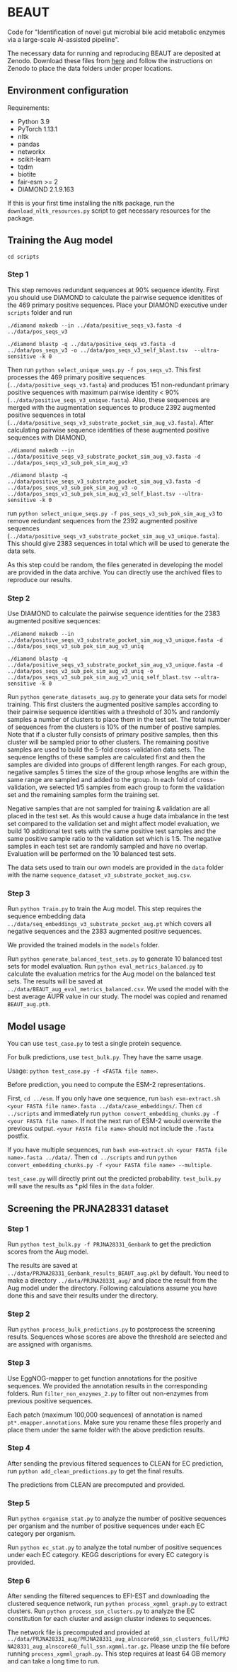 # BEAUT
Code for "Identification of novel gut microbial bile acid metabolic enzymes
via a large-scale Al-assisted pipeline".

The necessary data for running and reproducing BEAUT are deposited at Zenodo.
Download these files from [here](https://zenodo.org/records/14233530?preview=1&token=eyJhbGciOiJIUzUxMiJ9.eyJpZCI6IjM4ZjZlNWVhLTBlOTctNDE2Yi04MjZiLTBjZGMwOTI4YjRiYyIsImRhdGEiOnt9LCJyYW5kb20iOiI5ODg4OGJiMzAyODEyZjE4YjAyZDA0N2M3ZWY1ZDYxOSJ9.FBmwdQury2JgkTvqs2h_TxGV4MTWB-23RmsisTbLeIDCMygVEHpSyCuGzeQdzkQXDgf6i2Ebg66-bdhDzx2U0g)
and follow the instructions on Zenodo to place 
the data folders under proper locations.
## Environment configuration
Requirements:

- Python 3.9
- PyTorch 1.13.1
- nltk
- pandas
- networkx
- scikit-learn
- tqdm
- biotite
- fair-esm >= 2
- DIAMOND 2.1.9.163

If this is your first time installing the nltk package, run the `download_nltk_resources.py` script to get necessary
resources for the package. 
## Training the Aug model
`cd scripts`
### Step 1
This step removes redundant sequences at 90% sequence identity. First you should use DIAMOND to calculate the pairwise
sequence idenitites of the 469 primary positive sequences. Place your DIAMOND executive under `scripts` folder and run

`./diamond makedb --in ../data/positive_seqs_v3.fasta -d ../data/pos_seqs_v3`

`./diamond blastp -q ../data/positive_seqs_v3.fasta -d ../data/pos_seqs_v3 -o ../data/pos_seqs_v3_self_blast.tsv 
--ultra-sensitive -k 0`

Then run `python select_unique_seqs.py -f pos_seqs_v3`. This first processes the 469 primary positive sequences
(`../data/positive_seqs_v3.fasta`) and produces 151 non-redundant primary positive sequences with maximum pairwise
identity &#60; 90% (`../data/positive_seqs_v3_unique.fasta`). Also, these sequences are merged with the augmentation
sequences to produce 2392 augmented positive sequences in total (`../data/positive_seqs_v3_substrate_pocket_sim_aug_v3.fasta`).
After calculating pairwise sequence identities of these augmented positive sequences with DIAMOND, 

`./diamond makedb --in ../data/positive_seqs_v3_substrate_pocket_sim_aug_v3.fasta -d ../data/pos_seqs_v3_sub_pok_sim_aug_v3`

`./diamond blastp -q ../data/positive_seqs_v3_substrate_pocket_sim_aug_v3.fasta -d ../data/pos_seqs_v3_sub_pok_sim_aug_v3 -o ../data/pos_seqs_v3_sub_pok_sim_aug_v3_self_blast.tsv --ultra-sensitive -k 0`

run `python select_unique_seqs.py -f pos_seqs_v3_sub_pok_sim_aug_v3` to remove redundant sequences from the 2392 augmented
positive sequences (`../data/positive_seqs_v3_substrate_pocket_sim_aug_v3_unique.fasta`).
This should give 2383 sequences in total which will be used to generate the data sets.

As this step could be random, the files generated in developing the model are provided in the data archive. You can
directly use the archived files to reproduce our results. 
### Step 2
Use DIAMOND to calculate the pairwise sequence identities for the 2383 augmented positive sequences:

`./diamond makedb --in ../data/positive_seqs_v3_substrate_pocket_sim_aug_v3_unique.fasta -d ../data/pos_seqs_v3_sub_pok_sim_aug_v3_uniq`

`./diamond blastp -q ../data/positive_seqs_v3_substrate_pocket_sim_aug_v3_unique.fasta -d ../data/pos_seqs_v3_sub_pok_sim_aug_v3_uniq -o ../data/pos_seqs_v3_sub_pok_sim_aug_v3_uniq_self_blast.tsv --ultra-sensitive -k 0`

Run `python generate_datasets_aug.py`
to generate your data sets for model training. This first clusters the augmented positive samples according to their
pairwise sequence identities with a threshold of 30% and randomly samples a number of clusters to place them
in the test set. The total number of sequences from the clusters is 10% of the number of postive samples. Note
that if a cluster fully consists of primary positive samples, then this cluster will be sampled prior to other clusters.
The remaining positive samples are used to build the 5-fold cross-validation data sets. The sequence lengths of these
samples are calculated first and then the samples are divided into groups of different length ranges. For each group,
negative samples 5 times the size of the group whose lengths are within the same range are sampled and added to the
group. In each fold of cross-validation, we selected 1/5 samples from each group to form the validation set and the
remaining samples form the training set. 

Negative samples that are not sampled for training & validation are all placed
in the test set. As this would cause a huge data imbalance in the test set compared to the validation set and might
affect model evaluation, we build 10 additional test sets with the same positive test samples and the same
positive sample ratio to the validation set which is 1:5. The negative samples in each test set are randomly sampled
and have no overlap. Evaluation will be performed on the 10 balanced test sets.

The data sets used to train
our own models are provided in the `data` folder with the name `sequence_dataset_v3_substrate_pocket_aug.csv`.
### Step 3
Run `python Train.py` to train the Aug model. This step requires the sequence embedding data `../data/seq_embeddings_v3_substrate_pocket_aug.pt`
which covers all negative sequences and the 2383 augmented positive sequences. 

We provided the trained models in the `models` folder.

Run `python generate_balanced_test_sets.py` to generate 10 balanced test sets for model evaluation. 
Run `python eval_metrics_balanced.py` to calculate the evaluation metrics for the Aug model on the balanced test sets.
The results will be saved at `../data/BEAUT_aug_eval_metrics_balanced.csv`.
We used the model with the best average AUPR value in our study. The model was
copied and renamed `BEAUT_aug.pth`.
## Model usage
You can use `test_case.py` to test a single protein sequence.

For bulk predictions, use `test_bulk.py`. They have the same usage.

Usage: `python test_case.py -f <FASTA file name>`.

Before prediction, you need to compute the ESM-2 representations.

First, `cd ../esm`. If you only have one sequence, run `bash esm-extract.sh <your FASTA file name>.fasta ../data/case_embeddings/`.
Then `cd ../scripts` and immediately run `python convert_embedding_chunks.py -f <your FASTA file name>`. If not the next run of ESM-2
would overwrite the previous output. `<your FASTA file name>` should not include the `.fasta` postfix.

If you have multiple sequences, run `bash esm-extract.sh <your FASTA file name>.fasta ../data/`. Then `cd ../scripts` and 
run `python convert_embedding_chunks.py -f <your FASTA file name> --multiple`.

`test_case.py` will directly print out the predicted probability.
`test_bulk.py` will save the results as *.pkl files in the `data` folder.
## Screening the PRJNA28331 dataset
### Step 1
Run `python test_bulk.py -f PRJNA28331_Genbank` to get the prediction scores from the Aug model.

The results are saved at `../data/PRJNA28331_Genbank_results_BEAUT_aug.pkl` by default.
You need to make a directory `../data/PRJNA28331_aug/`
and place the result from the Aug model under the directory.
Following calculations assume you have done this and save their results under the directory. 
### Step 2
Run `python process_bulk_predictions.py` to postprocess
the screening results. Sequences whose scores are above the threshold
are selected and are assigned with organisms.
### Step 3
Use EggNOG-mapper to get function annotations for the positive sequences.
We provided the annotation results in the corresponding folders.
Run `filter_non_enzymes_2.py` to filter out non-enzymes
from previous positive sequences.

Each patch (maximum 100,000 sequences) of annotation is named
`pt*.emapper.annotations`. Make sure you rename these files properly
and place them under the same folder with the above prediction results.
### Step 4
After sending the previous filtered sequences to CLEAN for EC prediction,
run `python add_clean_predictions.py` to get the final results.

The predictions from CLEAN are precomputed and provided.
### Step 5
Run `python organism_stat.py` to analyze the number of positive sequences
per organism and the number of positive sequences under each EC category per organism.

Run `python ec_stat.py` to analyze the total number of positive sequences
under each EC category. KEGG descriptions for every EC category is provided. 
### Step 6
After sending the filtered sequences to EFI-EST and downloading the clustered
sequence network, run `python process_xgmml_graph.py` to extract clusters.
Run `python process_ssn_clusters.py` to analyze
the EC constitution for each cluster and assign cluster indexes to sequences.

The network file is precomputed and provided at `../data/PRJNA28331_aug/PRJNA28331_aug_alnscore60_ssn_clusters_full/PRJNA28331_aug_alnscore60_full_ssn.xgmml.tar.gz`.
Please unzip the file before running `process_xgmml_graph.py`. 
This step requires at least 64 GB memory and can take a long time to run.